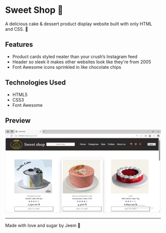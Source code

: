 # Sweet Shop 🧁

A delicious cake & dessert product display website built with only HTML and CSS. 🍰

## Features
- Product cards styled neater than your crush’s Instagram feed
- Header so sleek it makes other websites look like they're from 2005
- Font Awesome icons sprinkled in like chocolate chips

## Technologies Used
- HTML5
- CSS3
- Font Awesome

## Preview
![ScreenShot of my website](image.png)

---

Made with love and sugar by Jeem 🍬